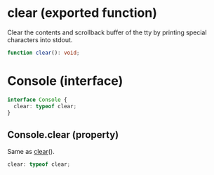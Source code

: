 <!-- INPUT:
/**
 * Clear the contents and scrollback buffer of the tty by printing special characters into stdout.
 */
export function clear(): void;

interface Console {
  /** Same as {@link clear}(). */
  clear: typeof clear;
}

-->
# clear (exported function)

Clear the contents and scrollback buffer of the tty by printing special characters into stdout.

```ts
function clear(): void;
```

# Console (interface)

```ts
interface Console {
  clear: typeof clear;
}
```

## Console.clear (property)

Same as [clear](#)().

```ts
clear: typeof clear;
```

<!-- OUTPUT.frontmatter:
null
-->
<!-- OUTPUT.warnings:
[
  "No link URL provided for \"clear\"; falling back to \"#\""
]
-->
